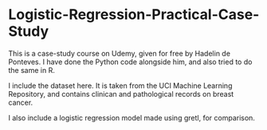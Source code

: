 # Logistic-Regression-Practical-Case-Study
This is a case-study course on Udemy, given for free by Hadelin de Ponteves. I have done the Python code alongside him, and also tried to do the same in R. 

I include the dataset here. It is taken from the UCI Machine Learning Repository, and contains clinican and pathological records on breast cancer.

I also include a logistic regression model made using gretl, for comparison.
